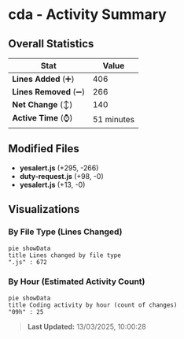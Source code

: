 # cda - Activity Summary 

## Overall Statistics

| Stat                   | Value                                                             |
| ---------------------- | ----------------------------------------------------------------- |
| **Lines Added** (➕)   | 406                                          |
| **Lines Removed** (➖) | 266                                        |
| **Net Change** (↕)    | 140                |
| **Active Time** (⌚)   | 51 minutes |


## Modified Files
- **yesalert.js** (+295, -266)
- **duty-request.js** (+98, -0)
- **yesalert.js** (+13, -0)

## Visualizations

### By File Type (Lines Changed)

```mermaid
pie showData
title Lines changed by file type
".js" : 672
```

### By Hour (Estimated Activity Count)

```mermaid
pie showData
title Coding activity by hour (count of changes)
"09h" : 25
```


> **Last Updated:** 13/03/2025, 10:00:28